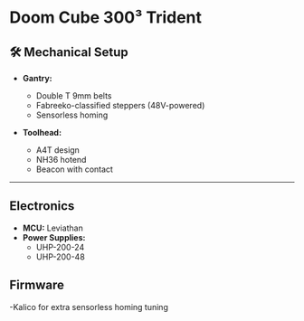 # Doom Cube 300³ Trident
## 🛠️ Mechanical Setup

- **Gantry:**
  - Double T 9mm belts
  - Fabreeko-classified steppers (48V-powered)
  - Sensorless homing 

- **Toolhead:**
  - A4T design
  - NH36 hotend
  - Beacon with contact

---

## Electronics

- **MCU:** Leviathan
- **Power Supplies:**
  - UHP-200-24 
  - UHP-200-48 

## Firmware
-Kalico for extra sensorless homing tuning
